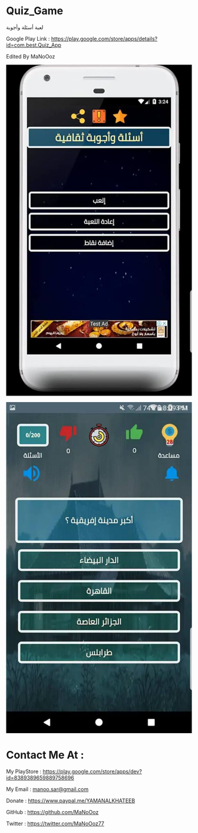 # Quiz_Game


لعبة أسئلة وأجوبة

Google Play Link : https://play.google.com/store/apps/details?id=com.best.Quiz_App

Edited  By MaNoOoz




![Screenshot](39171395_1834378893318041_4271475070431395840_n.jpg)


![Screenshot](39223326_1834378973318033_3338403222195798016_n.jpg)



# Contact Me At : 


My PlayStore : https://play.google.com/store/apps/dev?id=8389389659889758696

My Email : manoo.sar@gmail.com

Donate : https://www.paypal.me/YAMANALKHATEEB

GitHub :  https://github.com/MaNoOoz

Twitter : https://twitter.com/MaNoOoz77 

